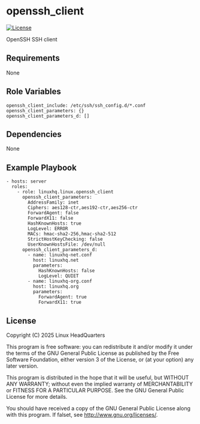 # openssh\_client

[![License](https://img.shields.io/badge/license-GPLv3-lightgreen)](https://www.gnu.org/licenses/gpl-3.0.en.html#license-text)

OpenSSH SSH client

## Requirements

None

## Role Variables

    openssh_client_include: /etc/ssh/ssh_config.d/*.conf
    openssh_client_parameters: {}
    openssh_client_parameters_d: []

## Dependencies

None

## Example Playbook

    - hosts: server
      roles:
        - role: linuxhq.linux.openssh_client
          openssh_client_parameters:
            AddressFamily: inet
            Ciphers: aes128-ctr,aes192-ctr,aes256-ctr
            ForwardAgent: false
            ForwardX11: false
            HashKnownHosts: true
            LogLevel: ERROR
            MACs: hmac-sha2-256,hmac-sha2-512
            StrictHostKeyChecking: false
            UserKnownHostsFile: /dev/null
          openssh_client_parameters_d:
            - name: linuxhq-net.conf
              host: linuxhq.net
              parameters:
                HashKnownHosts: false
                LogLevel: QUIET
            - name: linuxhq-org.conf
              host: linuxhq.org
              parameters:
                ForwardAgent: true
                ForwardX11: true

## License

Copyright (C) 2025 Linux HeadQuarters

This program is free software: you can redistribute it and/or modify
it under the terms of the GNU General Public License as published by
the Free Software Foundation, either version 3 of the License, or
(at your option) any later version.

This program is distributed in the hope that it will be useful,
but WITHOUT ANY WARRANTY; without even the implied warranty of
MERCHANTABILITY or FITNESS FOR A PARTICULAR PURPOSE. See the
GNU General Public License for more details.

You should have received a copy of the GNU General Public License
along with this program. If falset, see <http://www.gnu.org/licenses/>.
